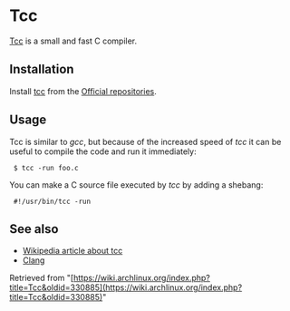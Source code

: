 # Tcc

[Tcc](http://bellard.org/tcc/) is a small and fast C compiler.

## Installation

Install [tcc](https://www.archlinux.org/packages/?name=tcc) from the [Official repositories](/index.php/Official_repositories "Official repositories").

## Usage

Tcc is similar to _gcc_, but because of the increased speed of _tcc_ it can be useful to compile the code and run it immediately:

```
 $ tcc -run foo.c

```

You can make a C source file executed by _tcc_ by adding a shebang:

```
 #!/usr/bin/tcc -run

```

## See also

*   [Wikipedia article about tcc](http://en.wikipedia.org/wiki/Tiny_C_Compiler)
*   [Clang](/index.php/Clang "Clang")

Retrieved from "[https://wiki.archlinux.org/index.php?title=Tcc&oldid=330885](https://wiki.archlinux.org/index.php?title=Tcc&oldid=330885)"